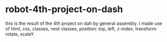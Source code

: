 # robot-4th-project-on-dash

this is the result of the 4th project on dah by general assembly.
I made use of html, css, classes, nest classes, position: top, left, z-index, transform: rotate, scaleY
